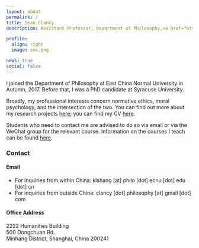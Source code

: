 ```yaml
---
layout: about
permalink: /
title: Sean Clancy
description: Assistant Professor, Department of Philosophy,<a href="http://english.ecnu.edu.cn/"> East China Normal University</a>.

profile:
  align: right
  image: smc.png

news: true
social: false
---
```


I joined the Department of Philosophy at East China Normal University in Autumn, 2017. Before that, I was a PhD candidate at Syracuse University.

Broadly, my professional interests concern normative ethics, moral psychology, and the intersection of the two. You can find out more about my research projects <a href="/projects/">here</a>; you can find my CV <a href="{{ site.baseurl }}/assets/Sean%20Clancy%20-%20September%202019%20CV%20-%20Short.pdf">here</a>.

Students who need to contact me are advised to do so via email or via the WeChat group for the relevant course. Information on the courses I teach can be found <a href="https://sean-clancy.github.io/teaching/">here</a>.

### Contact

#### Email

- For inquiries from within China: klshang [at] philo [dot] ecnu [dot] edu [dot] cn
- For inquiries from outside China: clancy [dot] philosophy [at] gmail [dot] com

#### Office Address

2222 Humanities Building  
500 Dongchuan Rd.  
Minhang District, Shanghai, China 200241
